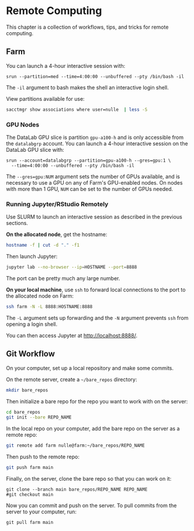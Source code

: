 Remote Computing
================

This chapter is a collection of workflows, tips, and tricks for remote
computing.



Farm
----

You can launch a 4-hour interactive session with:

```
srun --partition=med --time=4:00:00 --unbuffered --pty /bin/bash -il
```

The `-il` argument to bash makes the shell an interactive login shell.


View partitions available for use:

```sh
sacctmgr show associations where user=nulle  | less -S
```

### GPU Nodes

The DataLab GPU slice is partition `gpu-a100-h` and is only accessible from the
`datalabgrp` account. You can launch a 4-hour interactive session on the
DataLab GPU slice with:

```
srun --account=datalabgrp --partition=gpu-a100-h --gres=gpu:1 \
  --time=4:00:00 --unbuffered --pty /bin/bash -il
```

The `--gres=gpu:NUM` argument sets the number of GPUs available, and is
necessary to use a GPU on any of Farm's GPU-enabled nodes. On nodes with more
than 1 GPU, `NUM` can be set to the number of GPUs needed.


### Running Jupyter/RStudio Remotely

Use SLURM to launch an interactive session as described in the previous
sections.

**On the allocated node**, get the hostname:

```sh
hostname -f | cut -d "." -f1
```

Then launch Jupyter:

```sh
jupyter lab --no-browser --ip=HOSTNAME --port=8888
```


The port can be pretty much any large number.

**On your local machine**, use `ssh` to forward local connections to the port
to the allocated node on Farm:

```sh
ssh farm -N -L 8888:HOSTNAME:8888
```

The `-L` argument sets up forwarding and the `-N` argument prevents `ssh` from
opening a login shell.

You can then access Jupyter at <http://localhost:8888/>.


Git Workflow
------------

On your computer, set up a local repository and make some commits.

On the remote server, create a `~/bare_repos` directory:

```sh
mkdir bare_repos
```

Then initialize a bare repo for the repo you want to work with on the server:

```sh
cd bare_repos
git init --bare REPO_NAME
```

In the local repo on your computer, add the bare repo on the server as a remote
repo:

```sh
git remote add farm nulle@farm:~/bare_repos/REPO_NAME
```

Then push to the remote repo:

```sh
git push farm main
```

Finally, on the server, clone the bare repo so that you can work on it:

```
git clone --branch main bare_repos/REPO_NAME REPO_NAME
#git checkout main
```

Now you can commit and push on the server. To pull commits from the server to
your computer, run:

```
git pull farm main
```
